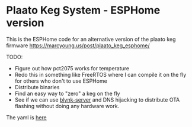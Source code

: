 Plaato Keg System - ESPHome version
===================================

This is the ESPHome code for an alternative version of the plaato keg firmware
https://marcyoung.us/post/plaato_keg_esphome/

TODO:

* Figure out how pct2075 works for temperature
* Redo this in something like FreeRTOS where I can compile it on the fly for others who don't to use ESPHome
* Distribute binaries
* Find an easy way to "zero" a keg on the fly
* See if we can use [blynk-server](https://github.com/blynkkk/blynk-server) and DNS hijacking to distribute OTA flashing without doing any hardware work.


The yaml is [here](plaato.yaml)
